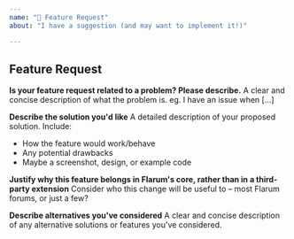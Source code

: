```yaml
---
name: "🚀 Feature Request"
about: "I have a suggestion (and may want to implement it!)"

---
```


<!--
IMPORTANT: Feature requests on this GitHub issue tracker are only accepted in case they have been approved by a core developer or contain extensive argumentation and directions for implementation. For all other feature requests, ideas and feedback please post in the Flarum Community: https://discuss.flarum.org/t/feedback.
-->

## Feature Request

**Is your feature request related to a problem? Please describe.**
A clear and concise description of what the problem is. eg. I have an issue when [...]

**Describe the solution you'd like**
A detailed description of your proposed solution. Include:
- How the feature would work/behave
- Any potential drawbacks
- Maybe a screenshot, design, or example code

**Justify why this feature belongs in Flarum's core, rather than in a third-party extension**
Consider who this change will be useful to – most Flarum forums, or just a few?

**Describe alternatives you've considered**
A clear and concise description of any alternative solutions or features you've considered.
